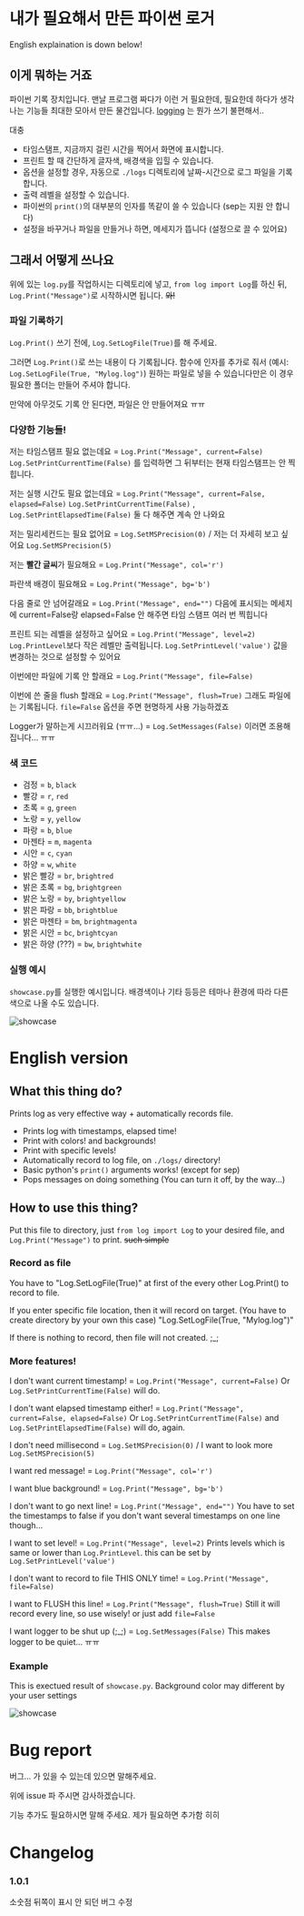 # 내가 필요해서 만든 파이썬 로거
 English explaination is down below!

## 이게 뭐하는 거죠

파이썬 기록 장치입니다. 맨날 프로그램 짜다가 이런 거 필요한데, 필요한데 하다가 생각나는 기능들 최대한 모아서 만든 물건입니다. [logging](https://docs.python.org/3/howto/logging.html) 는 뭔가 쓰기 불편해서..

대충

- 타임스탬프, 지금까지 걸린 시간을 찍어서 화면에 표시합니다.
- 프린트 할 때 간단하게 글자색, 배경색을 입힐 수 있습니다.
- 옵션을 설정할 경우, 자동으로 `./logs` 디렉토리에 날짜-시간으로 로그 파일을 기록합니다.
- 출력 레벨을 설정할 수 있습니다.
- 파이썬의 `print()`의 대부분의 인자를 똑같이 쓸 수 있습니다 (sep는 지원 안 합니다)
- 설정을 바꾸거나 파일을 만들거나 하면, 메세지가 뜹니다 (설정으로 끌 수 있어요)

## 그래서 어떻게 쓰나요

위에 있는 `log.py`를 작업하시는 디렉토리에 넣고, `from log import Log`를 하신 뒤, `Log.Print("Message")`로 시작하시면 됩니다. ~~와!~~

### 파일 기록하기

`Log.Print()` 쓰기 전에, `Log.SetLogFile(True)`를 해 주세요.

그러면 `Log.Print()`로 쓰는 내용이 다 기록됩니다. 함수에 인자를 추가로 줘서 (예시: `Log.SetLogFile(True, "Mylog.log")`) 원하는 파일로 넣을 수 있습니다만은 이 경우 필요한 폴더는 만들어 주셔야 합니다.

만약에 아무것도 기록 안 된다면, 파일은 안 만들어져요 ㅠㅠ

### 다양한 기능들!

저는 타임스탬프 필요 없는데요 = `Log.Print("Message", current=False)`
    `Log.SetPrintCurrentTime(False)` 를 입력하면 그 뒤부터는 현재 타임스탬프는 안 찍힙니다.

저는 실행 시간도 필요 없는데요 = `Log.Print("Message", current=False, elapsed=False)`
    `Log.SetPrintCurrentTime(False)` , `Log.SetPrintElapsedTime(False)` 둘 다 해주면 계속 안 나와요

저는 밀리세컨드는 필요 없어요 = `Log.SetMSPrecision(0)` / 저는 더 자세히 보고 싶어요 `Log.SetMSPrecision(5)`

저는 **빨간 글씨**가 필요해요 = `Log.Print("Message", col='r')`

파란색 배경이 필요해요 = `Log.Print("Message", bg='b')`

다음 줄로 안 넘어갈래요 = `Log.Print("Message", end="")`
    다음에 표시되는 메세지에 current=False랑 elapsed=False 안 해주면 타임 스탬프 여러 번 찍힙니다

프린트 되는 레벨을 설정하고 싶어요 = `Log.Print("Message", level=2)`
     `Log.PrintLevel`보다 작은 레벨만 출력됩니다.  `Log.SetPrintLevel('value')` 값을 변경하는 것으로 설정할 수 있어요

이번에만 파일에 기록 안 할래요 = `Log.Print("Message", file=False)`

이번에 쓴 줄을 flush 할래요 = `Log.Print("Message", flush=True)`
    그래도 파일에는 기록됩니다. `file=False` 옵션을 주면 현명하게 사용 가능하겠죠

Logger가 말하는게 시끄러워요 (ㅠㅠ...) = `Log.SetMessages(False)`
    이러면 조용해 집니다... ㅠㅠ

### 색 코드

- 검정 = `b`, `black`
- 빨강 = `r`, `red`
- 초록 = `g`, `green`
- 노랑 = `y`, `yellow`
- 파랑 = `b`, `blue`
- 마젠타 = `m`, `magenta`
- 시안 = `c`, `cyan`
- 하양 = `w`, `white`
- 밝은 빨강 = `br`, `brightred`
- 밝은 초록 = `bg`, `brightgreen`
- 밝은 노랑 = `by`, `brightyellow`
- 밝은 파랑 = `bb`, `brightblue`
- 밝은 마젠타 = `bm`, `brightmagenta`
- 밝은 시안 = `bc`, `brightcyan`
- 밝은 하양 (???) = `bw`, `brightwhite`

### 실행 예시

`showcase.py`를 실행한 예시입니다. 배경색이나 기타 등등은 테마나 환경에 따라 다른 색으로 나올 수도 있습니다.

![showcase](imgs/showcase.png)

# English version

## What this thing do?
Prints log as very effective way + automatically records file.

- Prints log with timestamps, elapsed time!
- Print with colors! and backgrounds!
- Print with specific levels!
- Automatically record to log file, on `./logs/` directory!
- Basic python's `print()` arguments works! (except for sep)
- Pops messages on doing something (You can turn it off, by the way...)

## How to use this thing?
Put this file to directory, just `from log import Log` to your desired file, and `Log.Print("Message")` to print. ~~such simple~~

### Record as file

You have to "Log.SetLogFile(True)" at first of the every other Log.Print() to record to file.

If you enter specific file location, then it will record on target. (You have to create directory by your own this case) "Log.SetLogFile(True, "Mylog.log")"

If there is nothing to record, then file will not created. ;_;

### More features!
I don't want current timestamp! = `Log.Print("Message", current=False)`
    Or `Log.SetPrintCurrentTime(False)` will do.

I don't want elapsed timestamp either! = `Log.Print("Message", current=False, elapsed=False)`
    Or `Log.SetPrintCurrentTime(False)` and `Log.SetPrintElapsedTime(False)` will do, again.

I don't need millisecond = `Log.SetMSPrecision(0)` / I want to look more `Log.SetMSPrecision(5)`

I want red message! = `Log.Print("Message", col='r')`

I want blue background! = `Log.Print("Message", bg='b')`

I don't want to go next line! = `Log.Print("Message", end="")`
    You have to set the timestamps to false if you don't want several timestamps on one line though...

I want to set level! = `Log.Print("Message", level=2)`
    Prints levels which is same or lower than `Log.PrintLevel`. this can be set by `Log.SetPrintLevel('value')`

I don't want to record to file THIS ONLY time! = `Log.Print("Message", file=False)`

I want to FLUSH this line! = `Log.Print("Message", flush=True)`
    Still it will record every line, so use wisely! or just add `file=False`

I want logger to be shut up (;_;) = `Log.SetMessages(False)`
    This makes logger to be quiet... ㅠㅠ

### Example

This is exectued result of `showcase.py`. Background color may different by your user settings

![showcase](imgs/showcase.png)

# Bug report

버그... 가 있을 수 있는데 있으면 말해주세요.

위에 issue 파 주시면 감사하겠습니다.

기능 추가도 필요하시면 말해 주세요. 제가 필요하면 추가함 히히





# Changelog

### 1.0.1

소숫점 뒤쪽이 표시 안 되던 버그 수정